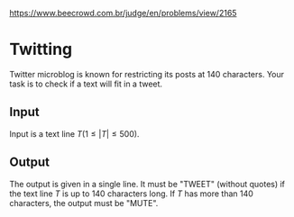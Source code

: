 https://www.beecrowd.com.br/judge/en/problems/view/2165

# Twitting

Twitter microblog is known for restricting its posts at 140 characters. Your
task is to check if a text will fit in a tweet.

## Input

Input is a text line $T (1 \leq |T| \leq 500)$.

## Output

The output is given in a single line. It must be "TWEET" (without quotes) if
the text line $T$ is up to 140 characters long. If $T$ has more than 140
characters, the output must be "MUTE".
